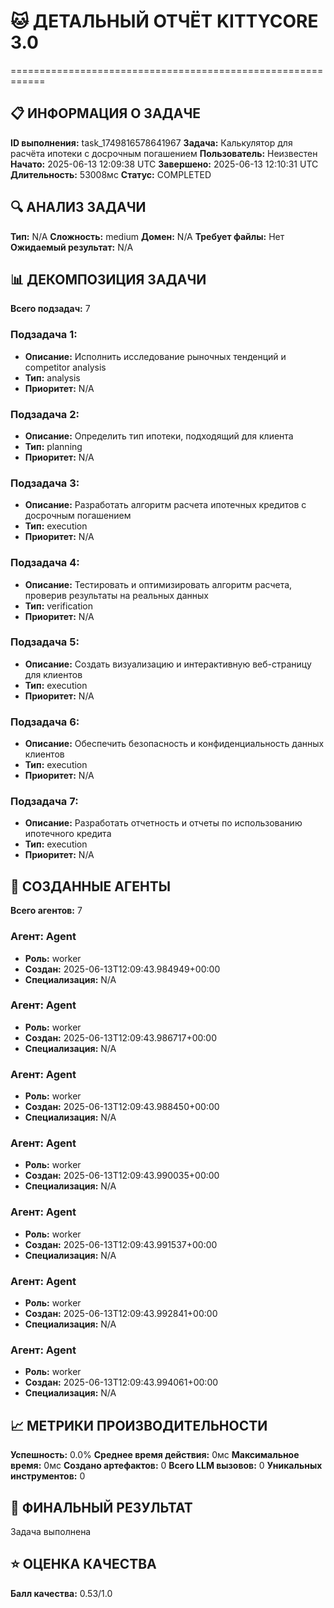 # 🐱 ДЕТАЛЬНЫЙ ОТЧЁТ KITTYCORE 3.0
============================================================

## 📋 ИНФОРМАЦИЯ О ЗАДАЧЕ
**ID выполнения:** task_1749816578641967
**Задача:** Калькулятор для расчёта ипотеки с досрочным погашением
**Пользователь:** Неизвестен
**Начато:** 2025-06-13 12:09:38 UTC
**Завершено:** 2025-06-13 12:10:31 UTC
**Длительность:** 53008мс
**Статус:** COMPLETED

## 🔍 АНАЛИЗ ЗАДАЧИ
**Тип:** N/A
**Сложность:** medium
**Домен:** N/A
**Требует файлы:** Нет
**Ожидаемый результат:** N/A

## 📊 ДЕКОМПОЗИЦИЯ ЗАДАЧИ
**Всего подзадач:** 7

### Подзадача 1:
- **Описание:** Исполнить исследование рыночных тенденций и competitor analysis
- **Тип:** analysis
- **Приоритет:** N/A

### Подзадача 2:
- **Описание:** Определить тип ипотеки, подходящий для клиента
- **Тип:** planning
- **Приоритет:** N/A

### Подзадача 3:
- **Описание:** Разработать алгоритм расчета ипотечных кредитов с досрочным погашением
- **Тип:** execution
- **Приоритет:** N/A

### Подзадача 4:
- **Описание:** Тестировать и оптимизировать алгоритм расчета, проверив результаты на реальных данных
- **Тип:** verification
- **Приоритет:** N/A

### Подзадача 5:
- **Описание:** Создать визуализацию и интерактивную веб-страницу для клиентов
- **Тип:** execution
- **Приоритет:** N/A

### Подзадача 6:
- **Описание:** Обеспечить безопасность и конфиденциальность данных клиентов
- **Тип:** execution
- **Приоритет:** N/A

### Подзадача 7:
- **Описание:** Разработать отчетность и отчеты по использованию ипотечного кредита
- **Тип:** execution
- **Приоритет:** N/A

## 🤖 СОЗДАННЫЕ АГЕНТЫ
**Всего агентов:** 7

### Агент: Agent
- **Роль:** worker
- **Создан:** 2025-06-13T12:09:43.984949+00:00
- **Специализация:** N/A

### Агент: Agent
- **Роль:** worker
- **Создан:** 2025-06-13T12:09:43.986717+00:00
- **Специализация:** N/A

### Агент: Agent
- **Роль:** worker
- **Создан:** 2025-06-13T12:09:43.988450+00:00
- **Специализация:** N/A

### Агент: Agent
- **Роль:** worker
- **Создан:** 2025-06-13T12:09:43.990035+00:00
- **Специализация:** N/A

### Агент: Agent
- **Роль:** worker
- **Создан:** 2025-06-13T12:09:43.991537+00:00
- **Специализация:** N/A

### Агент: Agent
- **Роль:** worker
- **Создан:** 2025-06-13T12:09:43.992841+00:00
- **Специализация:** N/A

### Агент: Agent
- **Роль:** worker
- **Создан:** 2025-06-13T12:09:43.994061+00:00
- **Специализация:** N/A

## 📈 МЕТРИКИ ПРОИЗВОДИТЕЛЬНОСТИ
**Успешность:** 0.0%
**Среднее время действия:** 0мс
**Максимальное время:** 0мс
**Создано артефактов:** 0
**Всего LLM вызовов:** 0
**Уникальных инструментов:** 0

## 🎯 ФИНАЛЬНЫЙ РЕЗУЛЬТАТ
Задача выполнена

## ⭐ ОЦЕНКА КАЧЕСТВА
**Балл качества:** 0.53/1.0
